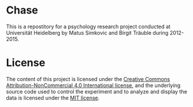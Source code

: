 Chase
=================

This is a repostitory for a psychology research project conducted at Universität Heidelberg by Matus Simkovic and Birgit Träuble during 2012-2015.


# License

The content of this project is licensed under the [Creative Commons Attribution-NonCommercial 4.0 International license](http://creativecommons.org/licenses/by-nc/4.0/deed.en_US), and the underlying source code used to control the experiment and to analyze and display the data is licensed under the [MIT license](http://opensource.org/licenses/mit-license.php).

